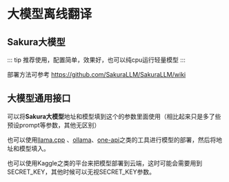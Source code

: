 # 大模型离线翻译

## Sakura大模型

::: tip
推荐使用，配置简单，效果好，也可以纯cpu运行轻量模型 
:::

部署方法可参考 https://github.com/SakuraLLM/SakuraLLM/wiki

## 大模型通用接口

可以将**Sakura大模型**地址和模型填到这个的参数里面使用（相比起来只是多了些预设prompt等参数，其他无区别）

也可以使用[llama.cpp](https://github.com/ggerganov/llama.cpp) 、[ollama](https://github.com/ollama/ollama)、[one-api](https://github.com/songquanpeng/one-api)之类的工具进行模型的部署，然后将地址和模型填入。

也可以使用Kaggle之类的平台来把模型部署到云端，这时可能会需要用到SECRET_KEY，其他时候可以无视SECRET_KEY参数。
